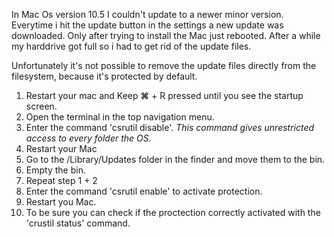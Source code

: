 In Mac Os version 10.5 I couldn't update to a newer minor version. Everytime i hit the update button in the settings a new update was downloaded. Only after trying to install the Mac just rebooted. After a while my harddrive got full so i had to get rid of the update files. 

Unfortunately it's not possible to remove the update files directly from the filesystem, because it's protected by default.

1.  Restart your mac and Keep **⌘** + R pressed until you see the startup screen.
2.  Open the terminal in the top navigation menu.
3.  Enter the command 'csrutil disable'. _This command gives unrestricted access to every folder the OS._
4.  Restart your Mac
5.  Go to the /Library/Updates folder in the finder and move them to the bin.
6.  Empty the bin.
7.  Repeat step 1 + 2
8.  Enter the command 'csrutil enable' to activate protection.
9.  Restart you Mac.
10.  To be sure you can check if the proctection correctly activated with the 'crustil status' command.